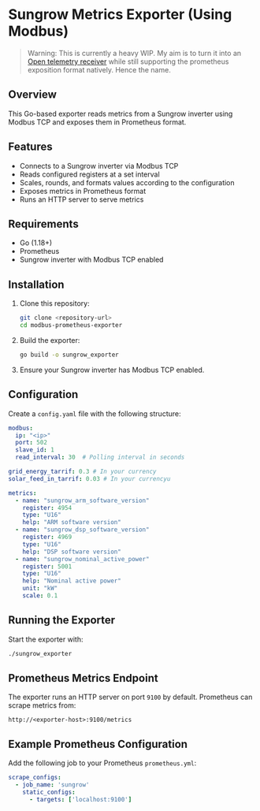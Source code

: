 # Sungrow Metrics Exporter (Using Modbus)

> Warning: This is currently a heavy WIP. My aim is to turn it into an [Open telemetry receiver](https://opentelemetry.io/docs/collector/building/receiver/) while still supporting
the prometheus exposition format natively. Hence the name.

## Overview
This Go-based exporter reads metrics from a Sungrow inverter using Modbus TCP and exposes them in Prometheus format.

## Features
- Connects to a Sungrow inverter via Modbus TCP
- Reads configured registers at a set interval
- Scales, rounds, and formats values according to the configuration
- Exposes metrics in Prometheus format
- Runs an HTTP server to serve metrics

## Requirements
- Go (1.18+)
- Prometheus
- Sungrow inverter with Modbus TCP enabled

## Installation
1. Clone this repository:
   ```sh
   git clone <repository-url>
   cd modbus-prometheus-exporter
   ```
2. Build the exporter:
   ```sh
   go build -o sungrow_exporter
   ```
3. Ensure your Sungrow inverter has Modbus TCP enabled.

## Configuration
Create a `config.yaml` file with the following structure:

```yaml
modbus:
  ip: "<ip>"
  port: 502
  slave_id: 1
  read_interval: 30  # Polling interval in seconds

grid_energy_tarrif: 0.3 # In your currency
solar_feed_in_tarrif: 0.03 # In your currencyu

metrics:
  - name: "sungrow_arm_software_version"
    register: 4954
    type: "U16"
    help: "ARM software version"
  - name: "sungrow_dsp_software_version"
    register: 4969
    type: "U16"
    help: "DSP software version"
  - name: "sungrow_nominal_active_power"
    register: 5001
    type: "U16"
    help: "Nominal active power"
    unit: "kW"
    scale: 0.1
```

## Running the Exporter
Start the exporter with:
```sh
./sungrow_exporter
```

## Prometheus Metrics Endpoint
The exporter runs an HTTP server on port `9100` by default. Prometheus can scrape metrics from:
```
http://<exporter-host>:9100/metrics
```

## Example Prometheus Configuration
Add the following job to your Prometheus `prometheus.yml`:
```yaml
scrape_configs:
  - job_name: 'sungrow'
    static_configs:
      - targets: ['localhost:9100']
```
